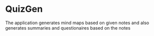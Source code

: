 # QuizGen
The application generates mind maps based on given notes and also generates summaries and questionaires based on the notes
